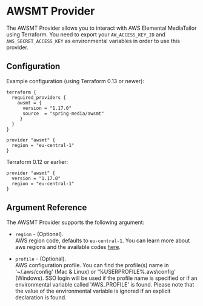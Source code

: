 # AWSMT Provider

The AWSMT Provider allows you to interact with AWS Elemental MediaTailor
using Terraform. You need to export your `AW_ACCESS_KEY_ID` and
`AWS_SECRET_ACCESS_KEY` as environmental variables in order to use this provider.

## Configuration

Example configuration (using Terraform 0.13 or newer): 
```
terraform {
  required_providers {
    awsmt = {
      version = "1.17.0"
      source  = "spring-media/awsmt"
     }
  }
}

provider "awsmt" {
  region = "eu-central-1"
}
```

Terraform 0.12 or earlier:
```
provider "awsmt" {
  version = "1.17.0"
  region = "eu-central-1"
}
```

## Argument Reference

The AWSMT Provider supports the following argument:

* `region` - (Optional).<br/> AWS region code, defaults to `eu-central-1`. 
You can learn more about aws regions and the available codes [here](https://docs.aws.amazon.com/AWSEC2/latest/UserGuide/using-regions-availability-zones.html).

* `profile` - (Optional).<br/> AWS configuration profile.
  You can find the profile(s) name in '~/.aws/config' (Mac & Linux) or '%USERPROFILE%\.aws\config' (Windows). SSO login will be used if the profile name is specified or if an environmental variable called 'AWS_PROFILE' is found. Please note that the value of the environmental variable is ignored if an explicit declaration is found.